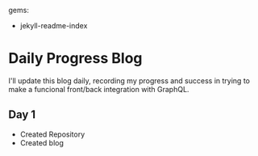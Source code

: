 gems:
  - jekyll-readme-index


# Daily Progress Blog
I'll update this blog daily, recording my progress and success in trying to make a funcional front/back integration with GraphQL.

## Day 1
* Created Repository
* Created blog
